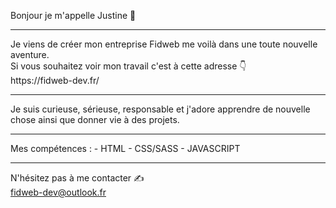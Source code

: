 Bonjour je m'appelle Justine 👋
<hr>
Je viens de créer mon entreprise Fidweb me voilà dans une toute nouvelle aventure.<br>
Si vous souhaitez voir mon travail c'est à cette adresse  👇 <br>
https://fidweb-dev.fr/
<hr>
Je suis curieuse, sérieuse, responsable et j'adore apprendre de nouvelle chose ainsi que donner vie à des projets.
<hr>
Mes compétences : 
- HTML
- CSS/SASS
- JAVASCRIPT
<hr>
N'hésitez pas à me contacter ✍️<br>
<a href="mailto:fidweb-dev@outlook.fr">fidweb-dev@outlook.fr</a>



<!--
**justine1410/justine1410** is a ✨ _special_ ✨ repository because its `README.md` (this file) appears on your GitHub profile.

Here are some ideas to get you started:

- 🔭 I’m currently working on ...
- 🌱 I’m currently learning ...
- 👯 I’m looking to collaborate on ...
- 🤔 I’m looking for help with ...
- 💬 Ask me about ...
- 📫 How to reach me: ...
- 😄 Pronouns: ...
- ⚡ Fun fact: ...
-->

